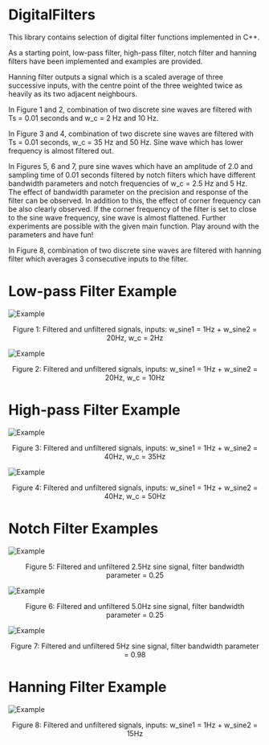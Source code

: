 # DigitalFilters
This library contains selection of digital filter functions implemented in C++.
 
As a starting point, low-pass filter, high-pass filter, notch filter and hanning filters have been implemented and examples are provided.

Hanning filter outputs a signal which is a scaled average of three successive inputs, with the centre point of the three weighted twice as heavily as its two adjacent neighbours.

In Figure 1 and 2, combination of two discrete sine waves are filtered with Ts = 0.01 seconds and w_c = 2 Hz and 10 Hz.

In Figure 3 and 4, combination of two discrete sine waves are filtered with Ts = 0.01 seconds, w_c = 35 Hz and 50 Hz. Sine wave which has lower frequency is almost filtered out.

In Figures 5, 6 and 7, pure sine waves which have an amplitude of 2.0 and sampling time of 0.01 seconds filtered by notch filters which have different bandwidth parameters and notch frequencies of w_c = 2.5 Hz and 5 Hz. The effect of bandwidth parameter on the precision and response of the filter can be observed. In addition to this, the effect of corner frequency can be also clearly observed. If the corner frequency of the filter is set to close to the sine wave frequency, sine wave is almost flattened. Further experiments are possible with the given main function. Play around with the parameters and have fun!

In Figure 8, combination of two discrete sine waves are filtered with hanning filter which averages 3 consecutive inputs to the filter.

# Low-pass Filter Example
![Example](/LowPassFilter/lpf_plot_2hz.png)
<p align="center">Figure 1: Filtered and unfiltered signals, inputs: w_sine1 = 1Hz + w_sine2 = 20Hz, w_c = 2Hz </p>

![Example](/LowPassFilter/lpf_plot_10hz.png)
<p align="center">Figure 2: Filtered and unfiltered signals, inputs: w_sine1 = 1Hz + w_sine2 = 20Hz, w_c = 10Hz </p>

# High-pass Filter Example
![Example](/HighPassFilter/hpf_plot_35hz.png)
<p align="center">Figure 3: Filtered and unfiltered signals, inputs: w_sine1 = 1Hz + w_sine2 = 40Hz, w_c = 35Hz</p>

![Example](/HighPassFilter/hpf_plot_50hz.png)
<p align="center">Figure 4: Filtered and unfiltered signals, inputs: w_sine1 = 1Hz + w_sine2 = 40Hz, w_c = 50Hz</p>

# Notch Filter Examples
![Example](/NotchFilter/nf_plot_2p5hz_0p25.png)
<p align="center">Figure 5: Filtered and unfiltered 2.5Hz sine signal, filter bandwidth parameter = 0.25 </p>

![Example](/NotchFilter/nf_plot_5hz_0p25.png)
<p align="center">Figure 6: Filtered and unfiltered 5.0Hz sine signal, filter bandwidth parameter = 0.25 </p>

![Example](/NotchFilter/nf_plot_5hz_0p98.png)
<p align="center">Figure 7: Filtered and unfiltered 5Hz sine signal, filter bandwidth parameter = 0.98 </p>

# Hanning Filter Example
![Example](/HanningFilter/hf_plot.png)
<p align="center">Figure 8: Filtered and unfiltered signals, inputs: w_sine1 = 1Hz + w_sine2 = 15Hz</p>
